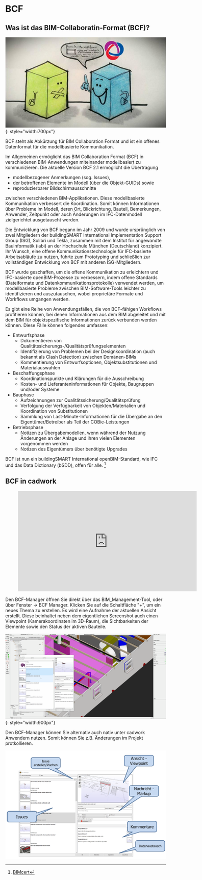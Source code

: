 # BCF

## Was ist das BIM-Collaboratin-Format (BCF)? 

![localized image](../img/bcf.jpeg "https://b2b.partcommunity.com/community/pin/35477/bcf-bim-collaboration-format-explained"){: style="width:700px"}

BCF steht als Abkürzung für BIM Collaboration Format und ist ein offenes Datenformat für die modellbasierte Kommunikation. 

Im Allgemeinen ermöglicht das BIM Collaboration Format (BCF) in verschiedenen BIM-Anwendungen miteinander modellbasiert zu kommunizieren.
Die aktuelle Version BCF 2.1 ermöglicht die Übertragung

* modellbezogener Anmerkungen (sog. Issues),
* der betroffenen Elemente im Modell (über die Objekt-GUIDs) sowie 
* reproduzierbarer Bildschirmausschnitte

zwischen verschiedenen BIM-Applikationen. 
Diese modellbasierte Kommunikation verbessert die Koordination. Somit können Informationen über Probleme im Modell, deren Ort, Blickrichtung, Bauteil, Bemerkungen, Anwender, Zeitpunkt oder auch Änderungen im IFC-Datenmodell zielgerichtet ausgetauscht werden. 

Die Entwicklung von BCF begann im Jahr 2009 und wurde ursprünglich von zwei Mitgliedern der buildingSMART International Implementation Support Group (ISG), Solibri und Tekla, zusammen mit dem Institut für angewandte Bauinformatik (iabi) an der Hochschule München (Deutschland) konzipiert. Ihr Wunsch, eine offene Kommunikationstechnologie für IFC-basierte Arbeitsabläufe zu nutzen, führte zum Prototyping und schließlich zur vollständigen Entwicklung von BCF mit anderen ISG-Mitgliedern.

BCF wurde geschaffen, um die offene Kommunikation zu erleichtern und IFC-basierte openBIM-Prozesse zu verbessern, indem offene Standards (Dateiformate und Datenkommunikationsprotokolle) verwendet werden, um modellbasierte Probleme zwischen BIM-Software-Tools leichter zu identifizieren und auszutauschen, wobei proprietäre Formate und Workflows umgangen werden.

Es gibt eine Reihe von Anwendungsfällen, die von BCF-fähigen Workflows profitieren können, bei denen Informationen aus dem BIM abgeleitet und mit dem BIM für objektspezifische Informationen zurück verbunden werden können. Diese Fälle können folgendes umfassen:

* Entwurfsphase
    * Dokumentieren von Qualitätssicherungs-/Qualitätsprüfungselementen
    * Identifizierung von Problemen bei der Designkoordination (auch bekannt als Clash Detection) zwischen Domänen-BIMs
    * Kommentierung von Entwurfsoptionen, Objektsubstitutionen und Materialauswahlen
* Beschaffungsphase
    * Koordinationspunkte und Klärungen für die Ausschreibung
    * Kosten- und Lieferanteninformationen für Objekte, Baugruppen und/oder Systeme
* Bauphase
    * Aufzeichnungen zur Qualitätssicherung/Qualitätsprüfung
    * Verfolgung der Verfügbarkeit von Objekten/Materialien und Koordination von Substitutionen
    * Sammlung von Last-Minute-Informationen für die Übergabe an den Eigentümer/Betreiber als Teil der COBie-Leistungen
* Betriebsphase
    * Notizen zu Übergabemodellen, wenn während der Nutzung Änderungen an der Anlage und ihren vielen Elementen vorgenommen werden
    * Notizen des Eigentümers über benötigte Upgrades


BCF ist nun ein buildingSMART International openBIM-Standard, wie IFC und das Data Dictionary (bSDD), offen für alle. [^5]

## BCF in cadwork 

<figure class="video_container">
  <iframe width="560" height="315" src="https://www.youtube.com/embed/3uY7HpMijuA" title="YouTube video player" frameborder="0" allow="accelerometer; autoplay; clipboard-write; encrypted-media; gyroscope; picture-in-picture" allowfullscreen></iframe>
</figure>


Den BCF-Manager öffnen Sie direkt über das BIM_Management-Tool, oder über Fenster -> BCF Manager. Klicken Sie auf die Schaltfläche "+", um ein neues Thema zu erstellen.
Es wird eine Aufnahme der aktuellen Ansicht erstellt. Diese beinhaltet neben dem eigentlichen Screenshot auch einen Viewpoint (Kamerakoordinaten im 3D-Raum), die Sichtbarkeiten der Elemente sowie den Status der aktiven
Bauteile.

![localized gif](../img/issue.gif){: style="width:900px"}

Den BCF-Manager können Sie alternativ auch nativ unter cadwork Anwendern nutzen. Somit können Sie z.B. Änderungen im Projekt protkollieren. 


[^5]: [BIMcert](https://technical.buildingsmart.org/standards/bcf/)

![localized image](../img/de/bcf_manager.png)

